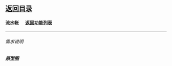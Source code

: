 ## [返回目录](../../readme.md)  
#### 流水帐 &nbsp;&nbsp;&nbsp;&nbsp; [返回功能列表](../5_Function.md)
---
###### 需求说明

##### 原型图
